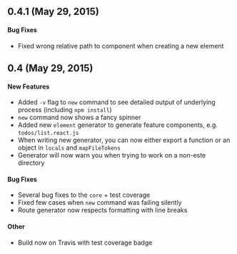 ## 0.4.1 (May 29, 2015)

#### Bug Fixes

* Fixed wrong relative path to component when creating a new element

## 0.4 (May 29, 2015)

#### New Features

* Added `-v` flag to `new` command to see detailed output of underlying process (including `npm install`)
* `new` command now shows a fancy spinner
* Added new `element` generator to generate feature components, e.g. `todos/list.react.js`
* When writing new generator, you can now either export a function or an object in `locals` and `mapFileTokens`
* Generator will now warn you when trying to work on a non-este directory

#### Bug Fixes

* Several bug fixes to the `core` + test coverage
* Fixed few cases when `new` command was failing silently
* Route generator now respects formatting with line breaks

#### Other

* Build now on Travis with test coverage badge